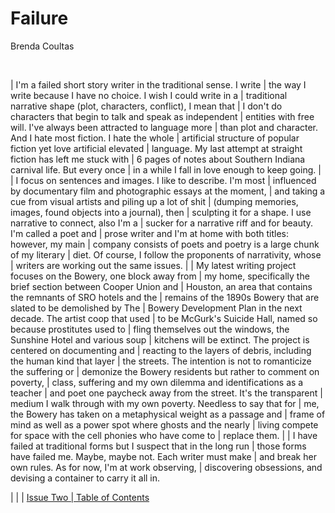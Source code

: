 
# Failure

Brenda Coultas


 


| I\'m a failed short story writer in the traditional sense. I write
| the way I write because I have no choice. I wish I could write in a
| traditional narrative shape (plot, characters, conflict), I mean that
| I don\'t do characters that begin to talk and speak as independent
| entities with free will. I\'ve always been attracted to language more
| than plot and character. And I hate most fiction. I hate the whole
| artificial structure of popular fiction yet love artificial elevated
| language. My last attempt at straight fiction has left me stuck with
| 6 pages of notes about Southern Indiana carnival life. But every once
| in a while I fall in love enough to keep going.
|
| I focus on sentences and images. I like to describe. I\'m most
| influenced by documentary film and photographic essays at the moment,
| and taking a cue from visual artists and piling up a lot of shit
| (dumping memories, images, found objects into a journal), then
| sculpting it for a shape. I use narrative to connect, also I\'m a
| sucker for a narrative riff and for beauty. I\'m called a poet and
| prose writer and I\'m at home with both titles: however, my main
| company consists of poets and poetry is a large chunk of my literary
| diet. Of course, I follow the proponents of narrativity, whose
| writers are working out the same issues.
|
| My latest writing project focuses on the Bowery, one block away from
| my home, specifically the brief section between Cooper Union and
| Houston, an area that contains the remnants of SRO hotels and the
| remains of the 1890s Bowery that are slated to be demolished by The
| Bowery Development Plan in the next decade. The artist coop that used
| to be McGurk\'s Suicide Hall, named so because prostitutes used to
| fling themselves out the windows, the Sunshine Hotel and various soup
| kitchens will be extinct. The project is centered on documenting and
| reacting to the layers of debris, including the human kind that layer
| the streets. The intention is not to romanticize the suffering or
| demonize the Bowery residents but rather to comment on poverty,
| class, suffering and my own dilemma and identifications as a teacher
| and poet one paycheck away from the street. It\'s the transparent
| medium I walk through with my own poverty. Needless to say that for
| me, the Bowery has taken on a metaphysical weight as a passage and
| frame of mind as well as a power spot where ghosts and the nearly
| living compete for space with the cell phonies who have come to
| replace them.
|
| I have failed at traditional forms but I suspect that in the long run
| those forms have failed me. Maybe, maybe not. Each writer must make
| and break her own rules. As for now, I\'m at work observing,
| discovering obsessions, and devising a container to carry it all in.

| 
|
| [Issue Two
| Table of Contents](../issuetwo_toc.html)



